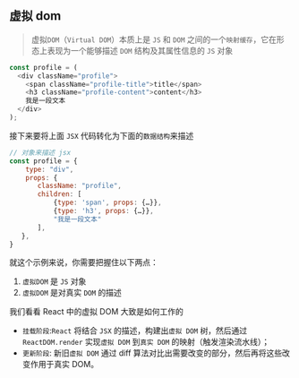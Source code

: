 ## 虚拟 dom

> 虚拟`DOM`（`Virtual DOM`）本质上是 `JS` 和 `DOM` 之间的一个`映射缓存`，它在形态上表现为一个能够描述 `DOM` 结构及其属性信息的 `JS` 对象

```js
const profile = (
  <div className="profile">
    <span className="profile-title">title</span>
    <h3 className="profile-content">content</h3>
    我是一段文本
  </div>
);
```

接下来要将上面 `JSX` 代码转化为下面的`数据结构`来描述

```js
// 对象来描述 jsx
const profile = {
    type: "div",
    props: {
       className: "profile",
       children: [
           {type: 'span', props: {…}},
           {type: 'h3', props: {…}},
           "我是一段文本"
       ],
   },
}
```

就这个示例来说，你需要把握住以下两点：

1. `虚拟DOM` 是 `JS` 对象
2. `虚拟DOM` 是对真实 `DOM` 的描述

我们看看 React 中的虚拟 DOM 大致是如何工作的

- `挂载阶段`:`React` 将结合 `JSX` 的描述，构建出`虚拟 DOM` 树，然后通过 `ReactDOM.render` 实现`虚拟 DOM` 到`真实 DOM` 的映射（触发渲染流水线）；
- `更新阶段`: 新旧`虚拟 DOM` 通过 diff 算法对比出需要改变的部分，然后再将这些改变作用于真实 DOM。